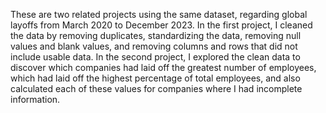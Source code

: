These are two related projects using the same dataset, regarding global layoffs from March 2020 to December 2023. 
In the first project, I cleaned the data by removing duplicates, standardizing the data, removing null values and blank values, and removing columns and rows that did not include usable data.
In the second project, I explored the clean data to discover which companies had laid off the greatest number of employees, which had laid off the highest percentage of total employees, and also calculated each of these values for companies where I had incomplete information.
